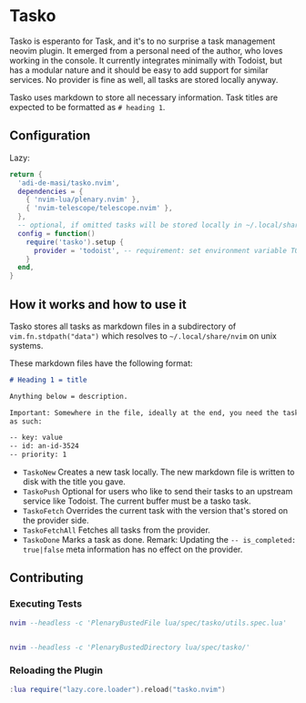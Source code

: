 # Tasko
Tasko is esperanto for Task, and it's to no surprise a task management neovim plugin. It emerged from a personal need of the author, who loves working in the console. It currently integrates minimally with Todoist, but has a modular nature and it should be easy to add support for similar services. No provider is fine as well, all tasks are stored locally anyway.

Tasko uses markdown to store all necessary information.
Task titles are expected to be formatted as `# heading 1`.

## Configuration

Lazy:
```lua
return {
  'adi-de-masi/tasko.nvim',
  dependencies = {
    { 'nvim-lua/plenary.nvim' },
    { 'nvim-telescope/telescope.nvim' },
  },
  -- optional, if omitted tasks will be stored locally in ~/.local/share/nvim/tasko
  config = function()
    require('tasko').setup {
      provider = 'todoist', -- requirement: set environment variable TODOIST_API_KEY
    }
  end,
}
```
## How it works and how to use it

Tasko stores all tasks as markdown files in a subdirectory of `vim.fn.stdpath("data")` 
which resolves to `~/.local/share/nvim` on unix systems.

These markdown files have the following format:

```markdown
# Heading 1 = title

Anything below = description.

Important: Somewhere in the file, ideally at the end, you need the task metadata formatted
as such:

-- key: value
-- id: an-id-3524
-- priority: 1
```

- `TaskoNew` Creates a new task locally. The new markdown file is written to disk with the title you gave.
- `TaskoPush` Optional for users who like to send their tasks to an upstream service like Todoist. The current buffer must be a tasko task.
- `TaskoFetch` Overrides the current task with the version that's stored on the provider side.
- `TaskoFetchAll` Fetches all tasks from the provider.
- `TaskoDone` Marks a task as done. Remark: Updating the `-- is_completed: true|false` meta information has no effect on the provider.


## Contributing
### Executing Tests

```lua
nvim --headless -c 'PlenaryBustedFile lua/spec/tasko/utils.spec.lua'
```

```lua

nvim --headless -c 'PlenaryBustedDirectory lua/spec/tasko/'
```

### Reloading the Plugin

```lua
:lua require("lazy.core.loader").reload("tasko.nvim")
```
